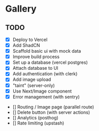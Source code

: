 # Gallery

## TODO

- [x] Deploy to Vercel
- [x] Add ShadCN
- [x] Scaffold basic ui with mock data
- [x] Improve build process
- [x] Set up a database (vercel postgres)
- [x] Attach database to UI
- [x] Add authentication (with clerk)
- [x] Add image upload
- [x] "taint" (server-only)
- [x] Use Next/Image component
- [x] Error management (with sentry)
- [] Routing / Image page (parallel route)
- [] Delete button (with server actions)
- [] Analytics (posthog)
- [] Rate limiting (upstash)
